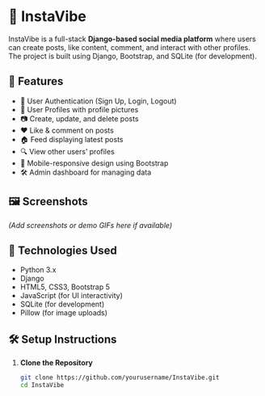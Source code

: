 # 📸 InstaVibe

InstaVibe is a full-stack **Django-based social media platform** where users can create posts, like content, comment, and interact with other profiles. The project is built using Django, Bootstrap, and SQLite (for development).

## 🚀 Features

- 📝 User Authentication (Sign Up, Login, Logout)
- 👤 User Profiles with profile pictures
- 📷 Create, update, and delete posts
- ❤️ Like & comment on posts
- 🏠 Feed displaying latest posts
- 🔍 View other users’ profiles
- 📱 Mobile-responsive design using Bootstrap
- 🛠️ Admin dashboard for managing data

## 🖼️ Screenshots

*(Add screenshots or demo GIFs here if available)*

## 🔧 Technologies Used

- Python 3.x
- Django
- HTML5, CSS3, Bootstrap 5
- JavaScript (for UI interactivity)
- SQLite (for development)
- Pillow (for image uploads)

## 🛠️ Setup Instructions

1. **Clone the Repository**
   ```bash
   git clone https://github.com/yourusername/InstaVibe.git
   cd InstaVibe
